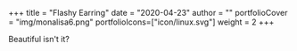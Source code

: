 +++
title = "Flashy Earring"
date = "2020-04-23"
author = ""
portfolioCover = "img/monalisa6.png"
portfolioIcons=["icon/linux.svg"]
weight = 2
+++

Beautiful isn't it?